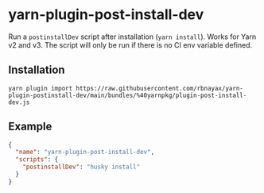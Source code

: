 # yarn-plugin-post-install-dev

Run a `postinstallDev` script after installation (`yarn install`). Works for Yarn v2 and v3.
The script will only be run if there is no CI env variable defined.

## Installation

```shell
yarn plugin import https://raw.githubusercontent.com/rbnayax/yarn-plugin-postinstall-dev/main/bundles/%40yarnpkg/plugin-post-install-dev.js
```

## Example

```json
{
  "name": "yarn-plugin-post-install-dev",
  "scripts": {
    "postinstallDev": "husky install"
  }
}
```
